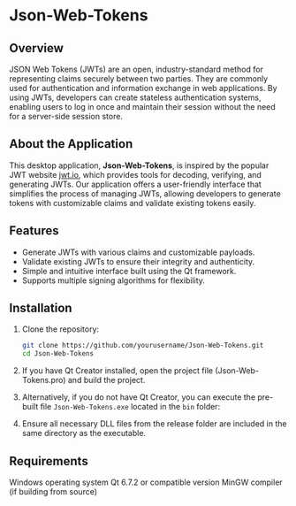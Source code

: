 # Json-Web-Tokens

## Overview
JSON Web Tokens (JWTs) are an open, industry-standard method for representing claims securely between two parties. They are commonly used for authentication and information exchange in web applications. By using JWTs, developers can create stateless authentication systems, enabling users to log in once and maintain their session without the need for a server-side session store.

## About the Application
This desktop application, **Json-Web-Tokens**, is inspired by the popular JWT website [jwt.io](https://jwt.io/), which provides tools for decoding, verifying, and generating JWTs. Our application offers a user-friendly interface that simplifies the process of managing JWTs, allowing developers to generate tokens with customizable claims and validate existing tokens easily.

## Features
- Generate JWTs with various claims and customizable payloads.
- Validate existing JWTs to ensure their integrity and authenticity.
- Simple and intuitive interface built using the Qt framework.
- Supports multiple signing algorithms for flexibility.

## Installation
1. Clone the repository:
   ```bash
   git clone https://github.com/yourusername/Json-Web-Tokens.git
   cd Json-Web-Tokens
2. If you have Qt Creator installed, open the project file (Json-Web-Tokens.pro) and build the project.

3. Alternatively, if you do not have Qt Creator, you can execute the pre-built file ```Json-Web-Tokens.exe``` located in the ```bin``` folder:

4. Ensure all necessary DLL files from the release folder are included in the same directory as the executable.

## Requirements
Windows operating system
Qt 6.7.2 or compatible version
MinGW compiler (if building from source)
